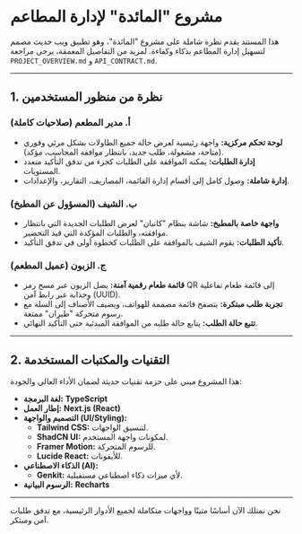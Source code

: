 # مشروع "المائدة" لإدارة المطاعم

هذا المستند يقدم نظرة شاملة على مشروع "المائدة"، وهو تطبيق ويب حديث مصمم لتسهيل إدارة المطاعم بذكاء وكفاءة. لمزيد من التفاصيل المعمقة، يرجى مراجعة `PROJECT_OVERVIEW.md` و `API_CONTRACT.md`.

---

## 1. نظرة من منظور المستخدمين

### أ. مدير المطعم (صلاحيات كاملة)
*   **لوحة تحكم مركزية:** واجهة رئيسية لعرض حالة جميع الطاولات بشكل مرئي وفوري (متاحة، مشغولة، طلب جديد، بانتظار موافقة المحاسب، مؤكد).
*   **إدارة الطلبات:** يمكنه الموافقة على الطلبات كجزء من تدفق التأكيد متعدد المستويات.
*   **إدارة شاملة:** وصول كامل إلى أقسام إدارة القائمة، المصاريف، التقارير، والإعدادات.

### ب. الشيف (المسؤول عن المطبخ)
*   **واجهة خاصة بالمطبخ:** شاشة بنظام "كانبان" لعرض الطلبات الجديدة التي بانتظار موافقته، والطلبات المؤكدة التي قيد التحضير.
*   **تأكيد الطلبات:** يقوم الشيف بالموافقة على الطلبات كخطوة أولى في تدفق التأكيد.

### ج. الزبون (عميل المطعم)
*   **قائمة طعام رقمية آمنة:** يصل الزبون عبر مسح رمز QR إلى قائمة طعام تفاعلية وجذابة عبر رابط آمن (UUID).
*   **تجربة طلب مبتكرة:** يتصفح قائمة مصممة للهواتف، ويضيف الأصناف إلى السلة مع رسوم متحركة "طيران" ممتعة.
*   **تتبع حالة الطلب:** يتابع حالة طلبه من الموافقة المبدئية حتى التأكيد النهائي.

---

## 2. التقنيات والمكتبات المستخدمة

هذا المشروع مبني على حزمة تقنيات حديثة لضمان الأداء العالي والجودة:

-   **لغة البرمجة:** **TypeScript**
-   **إطار العمل:** **Next.js (React)**
-   **التصميم والواجهة (UI/Styling):**
    -   **Tailwind CSS:** لتنسيق الواجهات.
    -   **ShadCN UI:** لمكونات واجهة المستخدم.
    -   **Framer Motion:** للرسوم المتحركة.
    -   **Lucide React:** للأيقونات.
-   **الذكاء الاصطناعي (AI):**
    -   **Genkit:** لأي ميزات ذكاء اصطناعي مستقبلية.
-   **الرسوم البيانية:** **Recharts**

---

نحن نمتلك الآن أساسًا متينًا وواجهات متكاملة لجميع الأدوار الرئيسية، مع تدفق طلبات آمن ومبتكر.
